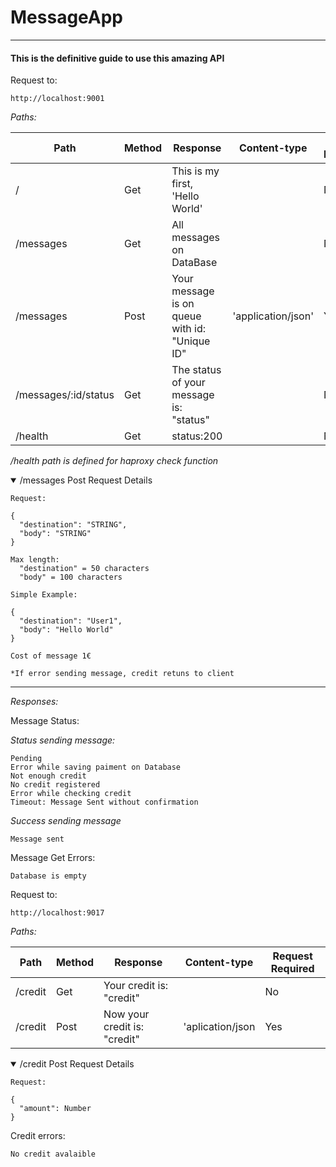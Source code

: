 # MessageApp
***
#### This is the definitive guide to use this amazing API
 
Request to: 
```
http://localhost:9001
```
*Paths:*

|  Path | Method  | Response  | Content-type|  Request Required|
|---|---|---|---|---|
|   /| Get  |  This is my first, 'Hello World' | | No   
|   /messages| Get  | All messages on DataBase ||No
| /messages  |  Post | Your message is on queue with id: "Unique ID" |'application/json'  |Yes
|/messages/:id/status|Get|The status of your message is: "status"||No
|/health|Get|status:200||No

*/health path is defined for haproxy check function*

<details open><summary>/messages Post Request Details</summary> 

```
Request: 

{
  "destination": "STRING",
  "body": "STRING"
}

Max length:
  "destination" = 50 characters
  "body" = 100 characters

Simple Example: 

{
  "destination": "User1",
  "body": "Hello World"
}

Cost of message 1€

*If error sending message, credit retuns to client 
```
</details>

***

*Responses:*


Message Status:

*Status sending message:*
```
Pending
Error while saving paiment on Database
Not enough credit
No credit registered
Error while checking credit
Timeout: Message Sent without confirmation
```
*Success sending message*
```
Message sent
```

Message Get Errors:
```
Database is empty
```

Request to: 
```
http://localhost:9017
```
*Paths:*

|  Path | Method  | Response  | Content-type|  Request Required|
|---|---|---|---|---|
|/credit|Get|Your credit is: "credit"||No
|/credit|Post|Now your credit is: "credit"|'aplication/json|Yes

<details open><summary>/credit Post Request Details</summary> 

```
Request: 

{
  "amount": Number
}
```

</details>

Credit errors: 
```
No credit avalaible
```
